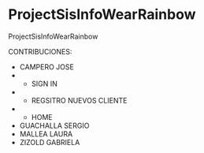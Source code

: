 # ProjectSisInfoWearRainbow
ProjectSisInfoWearRainbow


CONTRIBUCIONES:
- CAMPERO JOSE
- - SIGN IN
- - REGSITRO NUEVOS CLIENTE
- - HOME
- GUACHALLA SERGIO
- MALLEA LAURA
- ZIZOLD GABRIELA
